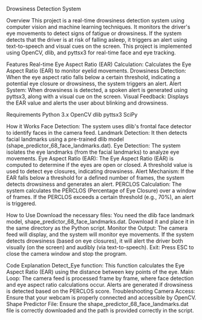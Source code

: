 
Drowsiness Detection System

Overview
This project is a real-time drowsiness detection system using computer vision and machine learning techniques. It monitors the driver's eye movements to detect signs of fatigue or drowsiness. If the system detects that the driver is at risk of falling asleep, it triggers an alert using text-to-speech and visual cues on the screen. This project is implemented using OpenCV, dlib, and pyttsx3 for real-time face and eye tracking.

Features
Real-time Eye Aspect Ratio (EAR) Calculation: Calculates the Eye Aspect Ratio (EAR) to monitor eyelid movements.
Drowsiness Detection: When the eye aspect ratio falls below a certain threshold, indicating a potential eye closure or drowsiness, the system triggers an alert.
Alert System: When drowsiness is detected, a spoken alert is generated using pyttsx3, along with a visual cue on the screen.
Visual Feedback: Displays the EAR value and alerts the user about blinking and drowsiness.

Requirements
Python 3.x
OpenCV
dlib
pyttsx3
SciPy

How it Works
Face Detection: The system uses dlib's frontal face detector to identify faces in the camera feed.
Landmark Detection: It then detects facial landmarks using a pre-trained dlib model (shape_predictor_68_face_landmarks.dat).
Eye Detection: The system isolates the eye landmarks (from the facial landmarks) to analyze eye movements.
Eye Aspect Ratio (EAR): The Eye Aspect Ratio (EAR) is computed to determine if the eyes are open or closed. A threshold value is used to detect eye closures, indicating drowsiness.
Alert Mechanism: If the EAR falls below a threshold for a defined number of frames, the system detects drowsiness and generates an alert.
PERCLOS Calculation: The system calculates the PERCLOS (Percentage of Eye Closure) over a window of frames. If the PERCLOS exceeds a certain threshold (e.g., 70%), an alert is triggered.

How to Use
Download the necessary files:
You need the dlib face landmark model, shape_predictor_68_face_landmarks.dat. Download it and place it in the same directory as the Python script.
Monitor the Output:
The camera feed will display, and the system will monitor eye movements.
If the system detects drowsiness (based on eye closures), it will alert the driver both visually (on the screen) and audibly (via text-to-speech).
Exit:
Press ESC to close the camera window and stop the program.

Code Explanation
Detect_Eye function: This function calculates the Eye Aspect Ratio (EAR) using the distance between key points of the eye.
Main Loop: The camera feed is processed frame by frame, where face detection and eye aspect ratio calculations occur. Alerts are generated if drowsiness is detected based on the PERCLOS score.
Troubleshooting
Camera Access: Ensure that your webcam is properly connected and accessible by OpenCV.
Shape Predictor File: Ensure the shape_predictor_68_face_landmarks.dat file is correctly downloaded and the path is provided correctly in the script.
